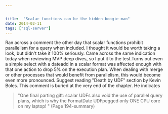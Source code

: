```yaml
---


title:  "Scalar functions can be the hidden boogie man"
date: 2014-02-11
tags: ["sql-server"]
---
```


Ran across a comment the other day that scalar functions prohibit parallelism for a query when included. I thought it would be worth taking a look, but didn't take it 100% seriously. Came across the same indication today when reviewing MVP deep dives, so I put it to the test.Turns out even a simple select with a dateadd in a scalar format was affected enough with that one action to drop 5% on the execution plan. When dealing with merge or other processes that would benefit from parallelism, this would become even more pronounced.
Suggest reading "Death by UDF" section by Kevin Boles.
This comment is buried at the very end of the chapter. He indicates

> "One final parting gift: scalar UDFs also void the use of parallel query plans, which is why the FormatDate UDFpegged only ONE CPU core on my laptop! " (Page 194-summary)

